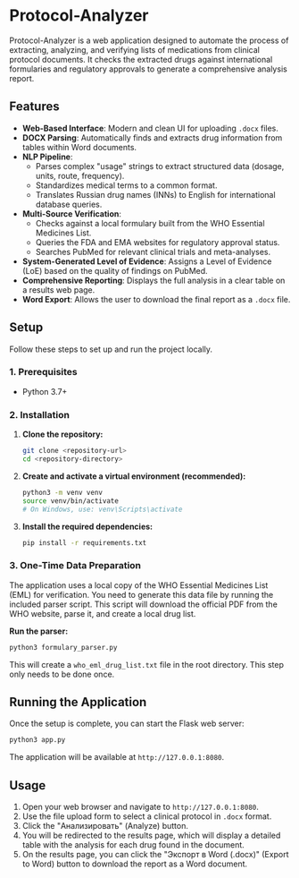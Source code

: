 # Protocol-Analyzer

Protocol-Analyzer is a web application designed to automate the process of extracting, analyzing, and verifying lists of medications from clinical protocol documents. It checks the extracted drugs against international formularies and regulatory approvals to generate a comprehensive analysis report.

## Features

-   **Web-Based Interface**: Modern and clean UI for uploading `.docx` files.
-   **DOCX Parsing**: Automatically finds and extracts drug information from tables within Word documents.
-   **NLP Pipeline**:
    -   Parses complex "usage" strings to extract structured data (dosage, units, route, frequency).
    -   Standardizes medical terms to a common format.
    -   Translates Russian drug names (INNs) to English for international database queries.
-   **Multi-Source Verification**:
    -   Checks against a local formulary built from the WHO Essential Medicines List.
    -   Queries the FDA and EMA websites for regulatory approval status.
    -   Searches PubMed for relevant clinical trials and meta-analyses.
-   **System-Generated Level of Evidence**: Assigns a Level of Evidence (LoE) based on the quality of findings on PubMed.
-   **Comprehensive Reporting**: Displays the full analysis in a clear table on a results web page.
-   **Word Export**: Allows the user to download the final report as a `.docx` file.

## Setup

Follow these steps to set up and run the project locally.

### 1. Prerequisites

-   Python 3.7+

### 2. Installation

1.  **Clone the repository:**
    ```bash
    git clone <repository-url>
    cd <repository-directory>
    ```

2.  **Create and activate a virtual environment (recommended):**
    ```bash
    python3 -m venv venv
    source venv/bin/activate
    # On Windows, use: venv\Scripts\activate
    ```

3.  **Install the required dependencies:**
    ```bash
    pip install -r requirements.txt
    ```

### 3. One-Time Data Preparation

The application uses a local copy of the WHO Essential Medicines List (EML) for verification. You need to generate this data file by running the included parser script. This script will download the official PDF from the WHO website, parse it, and create a local drug list.

**Run the parser:**
```bash
python3 formulary_parser.py
```
This will create a `who_eml_drug_list.txt` file in the root directory. This step only needs to be done once.

## Running the Application

Once the setup is complete, you can start the Flask web server:

```bash
python3 app.py
```

The application will be available at `http://127.0.0.1:8080`.

## Usage

1.  Open your web browser and navigate to `http://127.0.0.1:8080`.
2.  Use the file upload form to select a clinical protocol in `.docx` format.
3.  Click the "Анализировать" (Analyze) button.
4.  You will be redirected to the results page, which will display a detailed table with the analysis for each drug found in the document.
5.  On the results page, you can click the "Экспорт в Word (.docx)" (Export to Word) button to download the report as a Word document.
